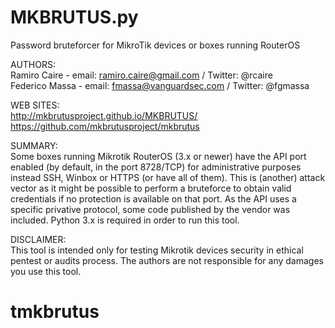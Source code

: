 MKBRUTUS.py
========

Password bruteforcer for MikroTik devices or boxes running RouterOS

AUTHORS:<br>
Ramiro Caire   - email: ramiro.caire@gmail.com  / Twitter: @rcaire<br>
Federico Massa - email: fmassa@vanguardsec.com / Twitter: @fgmassa<br>

WEB SITES:<br>
http://mkbrutusproject.github.io/MKBRUTUS/<br>
https://github.com/mkbrutusproject/mkbrutus

SUMMARY:<br>
Some boxes running Mikrotik RouterOS (3.x or newer) have the API port enabled (by default, in the port 8728/TCP) for administrative purposes instead SSH, Winbox or HTTPS (or have all of them). This is (another) attack vector as it might be possible to perform a bruteforce to obtain valid credentials if no protection is available on that port.
As the API uses a specific privative protocol, some code published by the vendor was included.
Python 3.x is required in order to run this tool.

DISCLAIMER:<br>
This tool is intended only for testing Mikrotik devices security in ethical pentest or audits process.
The authors are not responsible for any damages you use this tool.
# tmkbrutus
